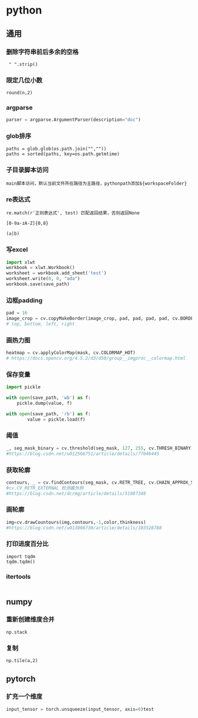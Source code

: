 # python

## 通用

### 删除字符串前后多余的空格

```
 " ".strip()
```

### 限定几位小数

```
round(n,2)
```

### argparse

```python
parser = argparse.ArgumentParser(description="doc")
```

### glob排序

```
paths = glob.glob(os.path.join("",""))
paths = sorted(paths, key=os.path.getmtime)
```

### 子目录脚本访问

```
main脚本访问，默认当前文件所在路径为主路径，pythonpath添加${workspaceFolder}
```

### re表达式

```
re.match(r'正则表达式', test) 匹配返回结果，否则返回None
```

```
[0-9a-zA-Z]{0,8}
```

```
(a|b)
```

### 写excel

```python
import xlwt
workbook = xlwt.Workbook()
worksheet = workbook.add_sheet('test')
worksheet.write(0, 0, "ada")
workbook.save(save_path)
```

### 边框padding

```python
pad = 16
image_crop = cv.copyMakeBorder(image_crop, pad, pad, pad, pad, cv.BORDER_CONSTANT, value=0)
# top, bottom, left, right
```

### 画热力图

```python
heatmap = cv.applyColorMap(mask, cv.COLORMAP_HOT)
# https://docs.opencv.org/4.5.2/d3/d50/group__imgproc__colormap.html
```

### 保存变量

```python
import pickle

with open(save_path, 'wb') as f:
    pickle.dump(value, f)

with open(save_path, 'rb') as f:
		value = pickle.load(f)
```

### 阈值

```python
_, seg_mask_binary = cv.threshold(seg_mask, 127, 255, cv.THRESH_BINARY)
#https://blog.csdn.net/u012566751/article/details/77046445
```

### 获取轮廓

```python
contours, _ = cv.findContours(seg_mask, cv.RETR_TREE, cv.CHAIN_APPROX_SIMPLE)
#cv.CV_RETR_EXTERNAL 检测最外侧
#https://blog.csdn.net/dcrmg/article/details/51987348
```

### 画轮廓

```python
img=cv.drawCountours(img,contours,-1,color,thinkness) 
#https://blog.csdn.net/u013066730/article/details/103528788
```

### 打印进度百分比

```
import tqdm
tqdm.tqdm()

```

### itertools

```

```

## numpy

### 重新创建维度合并

```
np.stack
```

### 复制

```
np.tile(a,2)
```

## pytorch

### 扩充一个维度

```python
input_tensor = torch.unsqueeze(input_tensor, axis=0)test
```



